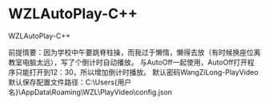 # WZLAutoPlay-C++
WZLAutoPlay-C++

前提情要：因为学校中午要跳脊柱操，而我过于懒惰，懒得去放（有时候换座位离教室电脑太远），写了个倒计时自动播放。
与AutoOff一起使用，AutoOff打开程序只能打开到12：30，所以增加倒计时播放。
默认密码WangZiLong-PlayVideo
默认保存配置文件路径：C:\Users\{用户名}\AppData\Roaming\WZL\PlayVideo\config.json
